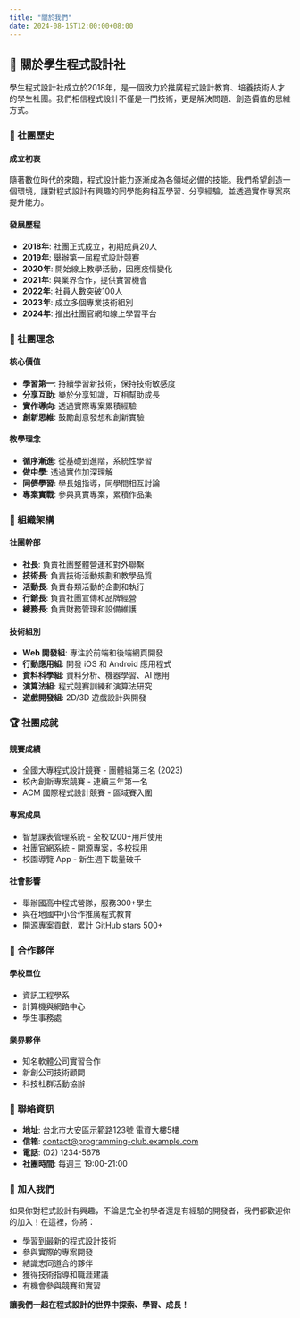 ```yaml
---
title: "關於我們"
date: 2024-08-15T12:00:00+08:00
---
```


## 🚀 關於學生程式設計社

學生程式設計社成立於2018年，是一個致力於推廣程式設計教育、培養技術人才的學生社團。我們相信程式設計不僅是一門技術，更是解決問題、創造價值的思維方式。

### 📖 社團歷史

#### 成立初衷
隨著數位時代的來臨，程式設計能力逐漸成為各領域必備的技能。我們希望創造一個環境，讓對程式設計有興趣的同學能夠相互學習、分享經驗，並透過實作專案來提升能力。

#### 發展歷程
- **2018年**: 社團正式成立，初期成員20人
- **2019年**: 舉辦第一屆程式設計競賽
- **2020年**: 開始線上教學活動，因應疫情變化
- **2021年**: 與業界合作，提供實習機會
- **2022年**: 社員人數突破100人
- **2023年**: 成立多個專業技術組別
- **2024年**: 推出社團官網和線上學習平台

### 🎯 社團理念

#### 核心價值
- **學習第一**: 持續學習新技術，保持技術敏感度
- **分享互助**: 樂於分享知識，互相幫助成長
- **實作導向**: 透過實際專案累積經驗
- **創新思維**: 鼓勵創意發想和創新實驗

#### 教學理念
- **循序漸進**: 從基礎到進階，系統性學習
- **做中學**: 透過實作加深理解
- **同儕學習**: 學長姐指導，同學間相互討論
- **專案實戰**: 參與真實專案，累積作品集

### 👥 組織架構

#### 社團幹部
- **社長**: 負責社團整體營運和對外聯繫
- **技術長**: 負責技術活動規劃和教學品質
- **活動長**: 負責各類活動的企劃和執行
- **行銷長**: 負責社團宣傳和品牌經營
- **總務長**: 負責財務管理和設備維護

#### 技術組別
- **Web 開發組**: 專注於前端和後端網頁開發
- **行動應用組**: 開發 iOS 和 Android 應用程式
- **資料科學組**: 資料分析、機器學習、AI 應用
- **演算法組**: 程式競賽訓練和演算法研究
- **遊戲開發組**: 2D/3D 遊戲設計與開發

### 🏆 社團成就

#### 競賽成績
- 全國大專程式設計競賽 - 團體組第三名 (2023)
- 校內創新專案競賽 - 連續三年第一名
- ACM 國際程式設計競賽 - 區域賽入圍

#### 專案成果
- 智慧課表管理系統 - 全校1200+用戶使用
- 社團官網系統 - 開源專案，多校採用
- 校園導覽 App - 新生週下載量破千

#### 社會影響
- 舉辦國高中程式營隊，服務300+學生
- 與在地國中小合作推廣程式教育
- 開源專案貢獻，累計 GitHub stars 500+

### 🤝 合作夥伴

#### 學校單位
- 資訊工程學系
- 計算機與網路中心
- 學生事務處

#### 業界夥伴
- 知名軟體公司實習合作
- 新創公司技術顧問
- 科技社群活動協辦

### 📍 聯絡資訊

- **地址**: 台北市大安區示範路123號 電資大樓5樓
- **信箱**: contact@programming-club.example.com
- **電話**: (02) 1234-5678
- **社團時間**: 每週三 19:00-21:00

### 🌟 加入我們

如果你對程式設計有興趣，不論是完全初學者還是有經驗的開發者，我們都歡迎你的加入！在這裡，你將：

- 學習到最新的程式設計技術
- 參與實際的專案開發
- 結識志同道合的夥伴
- 獲得技術指導和職涯建議
- 有機會參與競賽和實習

**讓我們一起在程式設計的世界中探索、學習、成長！**